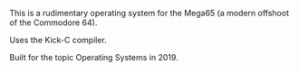 This is a rudimentary operating system for the Mega65 (a modern offshoot of the Commodore 64). 

Uses the Kick-C compiler. 

Built for the topic Operating Systems in 2019. 
